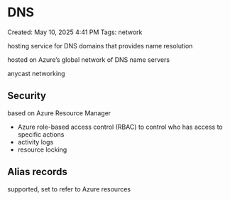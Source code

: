 # DNS

Created: May 10, 2025 4:41 PM
Tags: network

hosting service for DNS domains that provides name resolution

hosted on Azure’s global network of DNS name servers

anycast networking

## Security

based on Azure Resource Manager

- Azure role-based access control (RBAC) to control who has access to specific actions
- activity logs
- resource locking

## Alias records

supported, set to refer to Azure resources